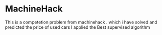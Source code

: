 # MachineHack
This is a competetion problem from machinehack .
which i have solved and predicted the price of used cars
I applied the Best supervised algorithm
